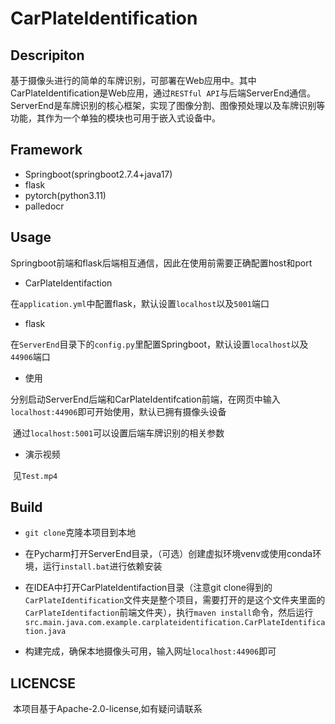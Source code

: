 # CarPlateIdentification

## Descripiton

​	基于摄像头进行的简单的车牌识别，可部署在Web应用中。其中CarPlateIdentification是Web应用，通过`RESTful API`与后端ServerEnd通信。ServerEnd是车牌识别的核心框架，实现了图像分割、图像预处理以及车牌识别等功能，其作为一个单独的模块也可用于嵌入式设备中。


## Framework

- Springboot(springboot2.7.4+java17)
- flask
- pytorch(python3.11)
- palledocr

## Usage

​	Springboot前端和flask后端相互通信，因此在使用前需要正确配置host和port
- CarPlateIdentifaction
  

​	在`application.yml`中配置flask，默认设置`localhost`以及`5001`端口

- flask
  

​	在`ServerEnd`目录下的`config.py`里配置Springboot，默认设置`localhost`以及`44906`端口

- 使用

​	分别启动ServerEnd后端和CarPlateIdentifcation前端，在网页中输入`localhost:44906`即可开始使用，默认已拥有摄像头设备

​	通过`localhost:5001`可以设置后端车牌识别的相关参数

- 演示视频

​	见`Test.mp4`

## Build

- `git clone`克隆本项目到本地

- 在Pycharm打开ServerEnd目录，（可选）创建虚拟环境venv或使用conda环境，运行`install.bat`进行依赖安装

- 在IDEA中打开CarPlateIdentifaction目录（注意git clone得到的`CarPlateIdentification`文件夹是整个项目，需要打开的是这个文件夹里面的`CarPlateIdentifaction`前端文件夹），执行`maven install`命令，然后运行`src.main.java.com.example.carplateidentification.CarPlateIdentification.java`
- 构建完成，确保本地摄像头可用，输入网址`localhost:44906`即可

## LICENCSE

​	本项目基于Apache-2.0-license,如有疑问请联系

